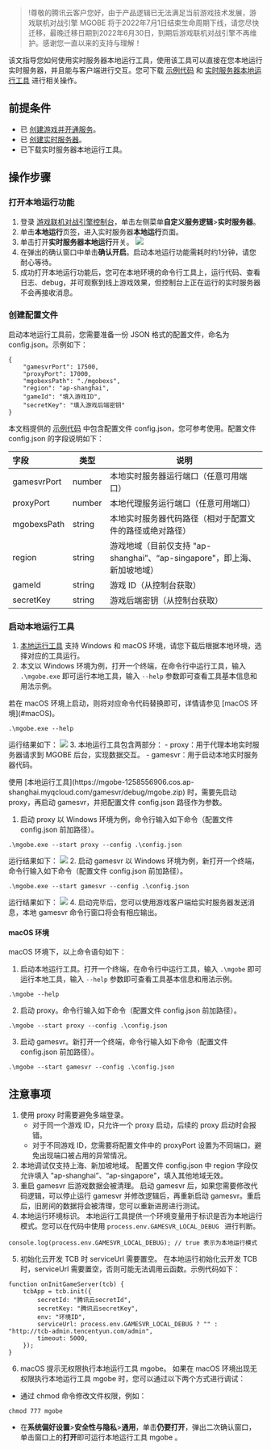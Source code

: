 >!尊敬的腾讯云客户您好，由于产品逻辑已无法满足当前游戏技术发展，游戏联机对战引擎 MGOBE 将于2022年7月1日结束生命周期下线，请您尽快迁移，最晚迁移日期到2022年6月30日，到期后游戏联机对战引擎不再维护。感谢您一直以来的支持与理解！


该文指导您如何使用实时服务器本地运行工具，使用该工具可以直接在您本地运行实时服务器，并且能与客户端进行交互。您可下载 [示例代码](https://mgobe-1258556906.cos.ap-shanghai.myqcloud.com/demo/mgobexs_local_test_demo.zip) 和 [实时服务器本地运行工具](https://mgobe-1258556906.cos.ap-shanghai.myqcloud.com/gamesvr/debug/mgobe.zip) 进行相关操作。

## 前提条件

- 已 [创建游戏并开通服务](https://cloud.tencent.com/document/product/1038/33299)。
- 已 [创建实时服务器](https://cloud.tencent.com/document/product/1038/34950)。
- 已下载实时服务器本地运行工具。

## 操作步骤    

### 打开本地运行功能

1. 登录 [游戏联机对战引擎控制台](https://console.cloud.tencent.com/minigamecloud)，单击左侧菜单**自定义服务逻辑**>**实时服务器**。
2. 单击**本地运行**页签，进入实时服务器**本地运行**页面。
3. 单击打开**实时服务器本地运行**开关。
![](https://main.qcloudimg.com/raw/25f1251b2870a69d1fd4ceae006501f3.png)
4. 在弹出的确认窗口中单击**确认开启**。启动本地运行功能需耗时约1分钟，请您耐心等待。
5. 成功打开本地运行功能后，您可在本地环境的命令行工具上，运行代码、查看日志、debug，并可观察到线上游戏效果，但控制台上正在运行的实时服务器不会再接收消息。


### 创建配置文件

启动本地运行工具前，您需要准备一份 JSON 格式的配置文件，命名为 config.json。示例如下：
```
{
	"gamesvrPort": 17500,
	"proxyPort": 17000,
	"mgobexsPath": "./mgobexs",
	"region": "ap-shanghai",
	"gameId": "填入游戏ID",
	"secretKey": "填入游戏后端密钥"
}
```
本文档提供的 [示例代码](https://mgobe-1258556906.cos.ap-shanghai.myqcloud.com/demo/mgobexs_local_test_demo.zip) 中包含配置文件 config.json，您可参考使用。配置文件 config.json 的字段说明如下：

| 字段        | 类型   | 说明                                                     |
| :---------- | ------ | -------------------------------------------------------- |
| gamesvrPort | number | 本地实时服务器运行端口（任意可用端口）                   |
| proxyPort   | number | 本地代理服务运行端口（任意可用端口）                     |
| mgobexsPath | string | 本地实时服务器代码路径（相对于配置文件的路径或绝对路径） |
| region      | string | 游戏地域（目前仅支持 "ap-shanghai”、“ap-singapore"，即上海、新加坡地域）          |
| gameId      | string | 游戏 ID（从控制台获取）                                   |
| secretKey   | string | 游戏后端密钥（从控制台获取）                             |

### 启动本地运行工具

1. [本地运行工具](https://mgobe-1258556906.cos.ap-shanghai.myqcloud.com/gamesvr/debug/mgobe.zip) 支持 Windows 和 macOS 环境，请您下载后根据本地环境，选择对应的工具运行。
2. 本文以 Windows 环境为例，打开一个终端，在命令行中运行工具，输入 `.\mgobe.exe` 即可运行本地工具，输入 `--help` 参数即可查看工具基本信息和用法示例。


<dx-alert infotype="explain" title="">
若在 macOS 环境上启动，则将对应命令代码替换即可，详情请参见 [macOS 环境](#macOS)。
</dx-alert>

```
.\mgobe.exe --help  
```
运行结果如下：
![](https://main.qcloudimg.com/raw/27a743408c371ea7aad270256c024e83.png)
3. 本地运行工具包含两部分：
	- proxy：用于代理本地实时服务器请求到 MGOBE 后台，实现数据交互。
	- gamesvr：用于启动本地实时服务器代码。

<dx-alert infotype="notice" title="">
使用 [本地运行工具](https://mgobe-1258556906.cos.ap-shanghai.myqcloud.com/gamesvr/debug/mgobe.zip) 时，需要先启动 proxy，再启动 gamesvr，并把配置文件 config.json 路径作为参数。
</dx-alert>

 1.  启动 proxy
 以 Windows 环境为例，命令行输入如下命令（配置文件 config.json 前加路径）。
```
.\mgobe.exe --start proxy --config .\config.json
```
运行结果如下：
![](https://main.qcloudimg.com/raw/b3d3013a1429cd87cf990303420130b5.png)
 2. 启动 gamesvr
 以 Windows 环境为例，新打开一个终端，命令行输入如下命令（配置文件 config.json 前加路径）。
```
.\mgobe.exe --start gamesvr --config .\config.json
```
运行结果如下：
![](https://main.qcloudimg.com/raw/77bab420ea07f81f16a58f6972b6a124.png)
4. 启动完毕后，您可以使用游戏客户端给实时服务器发送消息，本地 gamesvr 命令行窗口将会有相应输出。

#### macOS 环境[](id:macOS)


macOS 环境下，以上命令语句如下：
1. 启动本地运行工具。打开一个终端，在命令行中运行工具，输入 `.\mgobe` 即可运行本地工具，输入 `--help` 参数即可查看工具基本信息和用法示例。
```
.\mgobe --help  
```
2. 启动 proxy。命令行输入如下命令（配置文件 config.json 前加路径）。
```
.\mgobe --start proxy --config .\config.json
```
3. 启动 gamesvr。新打开一个终端，命令行输入如下命令（配置文件 config.json 前加路径）。
```
.\mgobe --start gamesvr --config .\config.json
```


## 注意事项 
1. 使用 proxy 时需要避免多端登录。
	- 对于同一个游戏 ID，只允许一个 proxy 启动，后续的 proxy 启动时会报错。
	- 对于不同游戏 ID，您需要将配置文件中的 proxyPort 设置为不同端口，避免出现端口被占用的异常情况。
2. 本地调试仅支持上海、新加坡地域。
配置文件 config.json 中 region 字段仅允许填入 "ap-shanghai”、“ap-singapore"，填入其他地域无效。
3. 重启 gamesvr 后游戏数据会被清理。
启动 gamesvr 后，如果您需要修改代码逻辑，可以停止运行 gamesvr 并修改逻辑后，再重新启动 gamesvr。重启后，旧房间的数据将会被清理，您可以重新进房进行测试。
4. 本地运行环境标识。
本地运行工具提供一个环境变量用于标识是否为本地运行模式。您可以在代码中使用 `process.env.GAMESVR_LOCAL_DEBUG ` 进行判断。
```
console.log(process.env.GAMESVR_LOCAL_DEBUG); // true 表示为本地运行模式
```
5. 初始化云开发 TCB 时 serviceUrl 需要置空。
在本地运行初始化云开发 TCB 时，serviceUrl 需要置空，否则可能无法调用云函数。示例代码如下：
```
function onInitGameServer(tcb) {
    tcbApp = tcb.init({
        secretId: "腾讯云secretId",
        secretKey: "腾讯云secretKey",
        env: "环境ID",
        serviceUrl: process.env.GAMESVR_LOCAL_DEBUG ? "" : "http://tcb-admin.tencentyun.com/admin",
        timeout: 5000,
    });
}
```
6. macOS 提示无权限执行本地运行工具 mgobe。
如果在 macOS 环境出现无权限执行本地运行工具 mgobe 时，您可以通过以下两个方式进行调试：
 - 通过 chmod 命令修改文件权限，例如：
```
chmod 777 mgobe
```
 - 在**系统偏好设置**>**安全性与隐私**>**通用**，单击**仍要打开**，弹出二次确认窗口，单击窗口上的**打开**即可运行本地运行工具 mgobe 。
